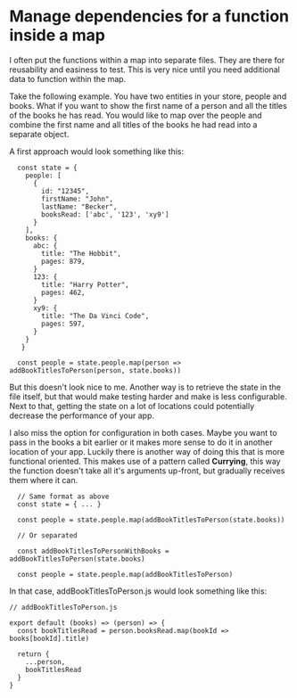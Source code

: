# Manage dependencies for a function inside a map

I often put the functions within a map into separate files. They are there for reusability and easiness to test. This is very nice until you need additional data to function within the map.

Take the following example. You have two entities in your store, people and books. What if you want to show the first name of a person and all the titles of the books he has read. You would like to map over the people and combine the first name and all titles of the books he had read into a separate object.

A first approach would look something like this:

```
  const state = {
    people: [
      {
        id: "12345",
        firstName: "John",
        lastName: "Becker",
        booksRead: ['abc', '123', 'xy9']
      }
    ],
    books: {
      abc: {
        title: "The Hobbit",
        pages: 879,
      }
      123: {
        title: "Harry Potter",
        pages: 462,
      }
      xy9: {
        title: "The Da Vinci Code",
        pages: 597,
      }
    }
   }

  const people = state.people.map(person => addBookTitlesToPerson(person, state.books))
```

But this doesn't look nice to me. Another way is to retrieve the state in the file itself, but that would make testing harder and make is less configurable. Next to that, getting the state on a lot of locations could potentially decrease the performance of your app.

I also miss the option for configuration in both cases. Maybe you want to pass in the books a bit earlier or it makes more sense to do it in another location of your app. Luckily there is another way of doing this that is more functional oriented. This makes use of a pattern called **Currying**, this way the function doesn't take all it's arguments up-front, but gradually receives them where it can.

```
  // Same format as above
  const state = { ... }

  const people = state.people.map(addBookTitlesToPerson(state.books))

  // Or separated

  const addBookTitlesToPersonWithBooks = addBookTitlesToPerson(state.books)

  const people = state.people.map(addBookTitlesToPerson)
```

In that case, addBookTitlesToPerson.js would look something like this:

```
// addBookTitlesToPerson.js

export default (books) => (person) => {
  const bookTitlesRead = person.booksRead.map(bookId => books[bookId].title)

  return {
    ...person,
    bookTitlesRead
  }
}
```
